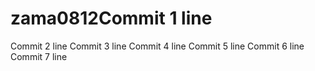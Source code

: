 # zama0812Commit 1 line
Commit 2 line
Commit 3 line
Commit 4 line
Commit 5 line
Commit 6 line
Commit 7 line
